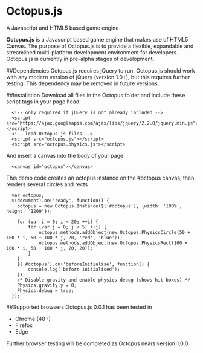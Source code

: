 # Octopus.js
A Javascript and HTML5 based game engine

**Octopus.js** is a Javascript based game engine that makes use of HTML5 Canvas.
The purpose of Octopus.js is to provide a flexible, expandable and streamlined multi-platform development environment for developers.
Octopus.js is currently in pre-alpha stages of development.

##Dependencies
Octopus.js requires jQuery to run. Octopus.js should work with any modern version of jQuery (version 1.0+), but this requires further testing. This dependency may be removed in future versions.

##Installation
Download all files in the Octopus folder and include these script tags in your page head:
```	
  <!-- only required if jQuery is not already included -->
  <script src="https://ajax.googleapis.com/ajax/libs/jquery/2.2.0/jquery.min.js"></script>
  <!-- load Octopus.js files -->
  <script src="octopus.js"></script>
  <script src="octopus.physics.js"></script>
```
And insert a canvas into the body of your page
```
  <canvas id="octopus"></canvas>
```
This demo code creates an octopus instance on the #octopus canvas, then renders several circles and rects
```
  var octopus;
  $(document).on('ready', function() {
  	octopus = new Octopus.Instance($('#octopus'), {width: '100%', height: '1200'});
  	
  	for (var i = 0; i < 20; ++i) {
  		for (var j = 0; j < 5; ++j) {
  			octopus.methods.addObject(new Octopus.PhysicsCircle(50 + 100 * i, 50 + 100 * j, 20, 'red', 'blue'));
  			octopus.methods.addObject(new Octopus.PhysicsRect(100 + 100 * i, 50 + 100 * j, 20, 20));
  		}
  	}
  	$('#octopus').on('beforeInitialise', function() {
  		console.log('before initialised');
  	});
  	/* Disable gravity and enable physics debug (shows hit boxes) */
  	Physics.gravity.y = 0;
  	Physics.debug = true;
  });
```
##Supported browsers
Octopus.js 0.0.1 has been tested in

- Chrome (48+)
- Firefox
- Edge

Further browser testing will be completed as Octopus nears version 1.0.0
